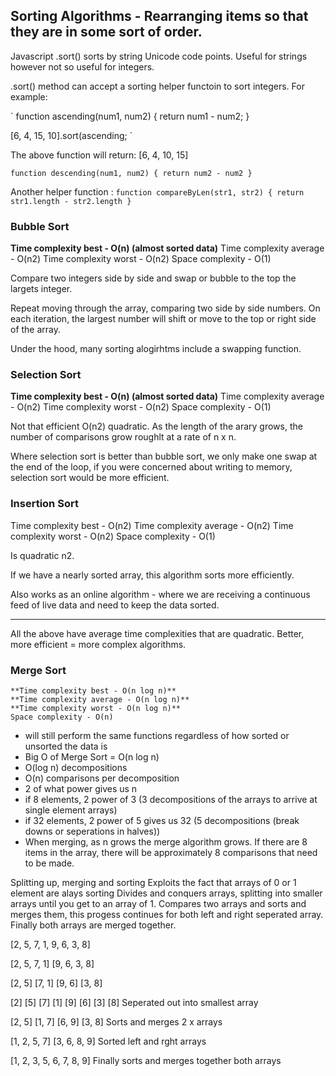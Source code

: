 ## Sorting Algorithms - Rearranging items so that they are in some sort of order.

Javascript .sort() sorts by string Unicode code points. Useful for strings however not so useful for integers.

.sort() method can accept a sorting helper functoin to sort integers. For example:

`
function ascending(num1, num2) {
return num1 - num2;
}

[6, 4, 15, 10].sort(ascending;
`

The above function will return: [6, 4, 10, 15]

`function descending(num1, num2) {
  return num2 - num2
  }`

Another helper function :
`function compareByLen(str1, str2) {
return str1.length - str2.length
}
 `

### Bubble Sort

**Time complexity best - O(n) (almost sorted data)**
Time complexity average - O(n2)
Time complexity worst - O(n2)
Space complexity - O(1)

Compare two integers side by side and swap or bubble to the top the largets integer.

Repeat moving through the array, comparing two side by side numbers. On each iteration, the largest number will shift or move to the top or right side of the array.

Under the hood, many sorting alogirhtms include a swapping function.

### Selection Sort

**Time complexity best - O(n) (almost sorted data)**
Time complexity average - O(n2)
Time complexity worst - O(n2)
Space complexity - O(1)

Not that efficient O(n2) quadratic. As the length of the arary grows, the number of comparisons grow roughlt at a rate of n x n.

Where selection sort is better than bubble sort, we only make one swap at the end of the loop, if you were concerned about writing to memory, selection sort would be more efficient.

### Insertion Sort

Time complexity best - O(n2)
Time complexity average - O(n2)
Time complexity worst - O(n2)
Space complexity - O(1)

Is quadratic n2.

If we have a nearly sorted array, this algorithm sorts more efficiently.

Also works as an online algorithm - where we are receiving a continuous feed of live data and need to keep the data sorted.

---

All the above have average time complexities that are quadratic.
Better, more efficient = more complex algorithms.

### Merge Sort

```
**Time complexity best - O(n log n)**
**Time complexity average - O(n log n)**
**Time complexity worst - O(n log n)**
Space complexity - O(n)
```

- will still perform the same functions regardless of how sorted or unsorted the data is
- Big O of Merge Sort = O(n log n)
- O(log n) decompositions
- O(n) comparisons per decomposition
- 2 of what power gives us n
- if 8 elements, 2 power of 3 (3 decompositions of the arrays to arrive at single element arrays)
- if 32 elements, 2 power of 5 gives us 32 (5 decompositions (break downs or seperations in halves))
- When merging, as n grows the merge algorithm grows. If there are 8 items in the array, there will be approximately 8 comparisons that need to be made.

Splitting up, merging and sorting
Exploits the fact that arrays of 0 or 1 element are alays sorting
Divides and conquers arrays, splitting into smaller arrays until you get to an array of 1.
Compares two arrays and sorts and merges them, this progess continues for both left and right seperated array.
Finally both arrays are merged together.

[2, 5, 7, 1, 9, 6, 3, 8]

[2, 5, 7, 1] [9, 6, 3, 8]

[2, 5] [7, 1] [9, 6] [3, 8]

[2] [5] [7] [1] [9] [6] [3] [8] Seperated out into smallest array

[2, 5] [1, 7] [6, 9] [3, 8] Sorts and merges 2 x arrays

[1, 2, 5, 7] [3, 6, 8, 9] Sorted left and rght arrays

[1, 2, 3, 5, 6, 7, 8, 9] Finally sorts and merges together both arrays
